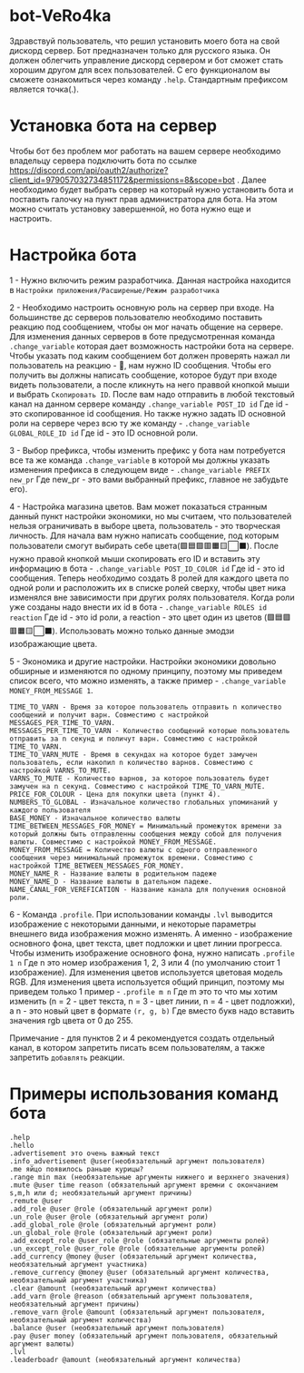 # bot-VeRo4ka
Здравствуй пользователь, что решил установить моего бота на свой дискорд сервер. Бот предназначен только для русского языка. Он должен облегчить управление дискорд сервером и бот сможет стать хорошим другом для всех пользователей. С его функционалом вы сможете ознакомиться через команду
  `.help`.
Стандартным префиксом является точка(.).

# Установка бота на сервер
Чтобы бот без проблем мог работать на вашем сервере необходимо владельцу сервера подключить бота по ссылке https://discord.com/api/oauth2/authorize?client_id=979057032734851172&permissions=8&scope=bot . Далее необходимо будет выбрать сервер на который нужно установить бота и поставить галочку на пункт прав администратора для бота. На этом можно считать установку завершенной, но бота нужно еще и настроить.

# Настройка бота 
1 - Нужно включить режим разработчика. Данная настройка находится в `Настройки приложения/Расширеные/Режим разработчика`

2 - Необходимо настроить основную роль на сервер при входе. На большинстве дс серверов пользователю необходимо поставить реакцию под сообщением, чтобы он мог начать общение на сервере. Для изменения данных серверов в боте предусмотренная команда `.change_variable` которая дает возможность настройки бота на сервере. Чтобы указать под каким сообщением бот должен проверять нажал ли пользователь на реакцию - 🎲, нам нужно ID сообщения. Чтобы его получить вы должны написать сообщение, которое будут при входе видеть пользователи, а после кликнуть на него праввой кнопкой мыши и выбрать `Скопировать ID`. После вам надо отправить в любой текстовый канал на данном сервере команду ```.change_variable POST_ID id``` Где id - это скопированное id сообщения. Но также нужно задать ID основной роли на сервере через всю ту же команду - `.change_variable GLOBAL_ROLE_ID id` Где id - это ID основной роли.

3 - Выбор префикса, чтобы изменить префикс у бота нам потребуется все та же команда `.change_variable` в которой мы должны указать изменения префикса в следующем виде - `.change_variable PREFIX new_pr` Где new_pr - это вами выбранный префикс, главное не забудьте его).

4 - Настройка магазина цветов. Вам может показаться странным данный пункт настройки экономики, но мы считаем, что пользователей нельзя ограничивать в выборе цвета, пользователь - это творческая личность. Для начала вам нужно написать сообщение, под которым пользователи смогут выбирать себе цвета(🟩🟦🟪🟥🟧🟨⬜⬛). После нужно правой кнопкой мыши скопировать его ID и вставить эту информацию в бота - `.change_variable POST_ID_COLOR id` Где id - это id сообщения. Теперь необходимо создать 8 ролей для каждого цвета по одной роли и расположить их в списке ролей сверху, чтобы цвет ника изменялся вне зависимости при других ролях пользователя. Когда роли уже созданы надо внести их id в бота - `.change_variable ROLES id reaction` Где id - это id роли, а reaction - это цвет один из цветов (🟩🟦🟪🟥🟧🟨⬜⬛). Использовать можно только данные эмодзи изображающие цвета.

5 - Экономика и другие настройки. Настройки экономики довольно обширные и изменяются по одному принципу, поэтому мы приведем список всего, что можно изменять, а также пример - `.change_variable MONEY_FROM_MESSAGE 1`.
```TIME_AVTO_MUTE - Время в секундах на которое будет замучен пользователь, если он использовал ненормативную лексику. Данный процесс происходит автоматически и имеется фильтрация только базовой ненормативной лексики.
TIME_TO_VARN - Время за которое пользователь отправить n количество сообщений и получит варн. Совместимо с настройкой MESSAGES_PER_TIME_TO_VARN.
MESSAGES_PER_TIME_TO_VARN - Количество сообщений которые пользователь отправить за n секунд и поличут варн. Совместимо с настройкой TIME_TO_VARN.
TIME_TO_VARN_MUTE - Время в секундах на которое будет замучен пользователь, если накопил n количество варнов. Совместимо с настройкой VARNS_TO_MUTE.
VARNS_TO_MUTE - Количество варнов, за которое пользователь будет замучен на n секунд. Совместимо с настройкой TIME_TO_VARN_MUTE.
PRICE_FOR_COLOUR - Цена для покупки цвета (пункт 4).
NUMBERS_TO_GLOBAL - Изначальное количество глобальных упоминаний у каждого пользователя
BASE_MONEY - Изначальное количество валюты
TIME_BETWEEN_MESSAGES_FOR_MONEY = Минимальный промежуток времени за который должны быть отправленны сообщения между собой для получения валюты. Совместимо с настройкой MONEY_FROM_MESSAGE.
MONEY_FROM_MESSAGE = Количество валюты с одного отправленного сообщения через минимальный промежуток времени. Совместимо с настройкой TIME_BETWEEN_MESSAGES_FOR_MONEY.
MONEY_NAME_R - Название валюты в родительном падеже
MONEY_NAME_D - Название валюты в дательном падеже.
NAME_CANAL_FOR_VEREFICATION - Название канала для получения основной роли.
```
6 - Команда `.profile`. При использовании команды `.lvl` выводится изображение с некоторыми данными, и некоторые параметры внешнего вида изображения можно изменять. А именно - изображение основного фона, цвет текста, цвет подложки и цвет линии прогресса. Чтобы изменить изображение основного фона, нужно написать `.profile 1 n` Где n это номер изображения 1, 2, 3 или 4 (по умолчанию стоит 1 изображение). Для изменения цветов используется цветовая модель RGB. Для изменения цвета используется общий принцип, поэтому мы приведем только 1 пример - `.profile m n` Где m это то что мы хотим изменить (n = 2 - цвет текста, n = 3 - цвет линии, n = 4 - цвет подложки), а n - это новый цвет в формате `(r, g, b)` Где вместо букв надо вставить значения rgb цвета от 0 до 255.

Примечание - для пунктов 2 и 4 рекомендуется создать отдельный канал, в котором запретить писать всем пользователям, а также запретить `добавлять` реакции.

# Примеры использования команд бота
```
.help
.hello
.advertisement это очень важный текст
.info_advertisement @user(необязательный аргумент пользователя)
.me яйцо появилось раньше курицы?
.range min max (необязательные аргументы нижнего и верхнего значения)
.mute @user time reason (обязательный аргумент времни с окончанием s,m,h или d; необязательный аргумент причины)
.remute @user 
.add_role @user @role (обязательный аргумент роли)
.un_role @user @role (обязательный аргумент роли)
.add_global_role @role (обязательный аргумент роли)
.un_global_role @role (обязательный аргумент роли)
.add_except_role @user_role @role (обязательные аргументы ролей)
.un_except_role @user_role @role (обязательные аргументы ролей)
.add_currency @money @user (обязательный аргумент количества, необязательный аргумент участника)
.remove_currency @money @user (обязательный аргумент количества, необязательный аргумент участника)
.clear @amount (необязательный аргумент количества)
.add_varn @role @reason (обязательный аргумент пользователя, необязательный аргумент причины)
.remove_varn @role @amount (обязательный аргумент пользователя, необязательный аргумент количества)
.balance @user (необязательный аргумент пользователя)
.pay @user money (обязательный аргумент пользователя, обязательный аргумент валюты)
.lvl
.leaderboadr @amount (необязательный аргумент количества)


```
